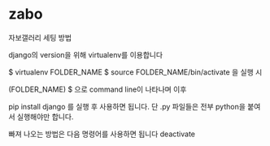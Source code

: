 zabo
====

자보갤러리 세팅 방법

django의 version을 위해 virtualenv를 이용합니다

$ virtualenv FOLDER_NAME
$ source FOLDER_NAME/bin/activate
을 실행 시

(FOLDER_NAME) $
으로 command line이 나타나며 이후

pip install django
를 실행 후 사용하면 됩니다.
단 .py 파일들은 전부 python을 붙여서 실행해야만 합니다.

빠져 나오는 방법은 다음 명령어를 사용하면 됩니다
deactivate


